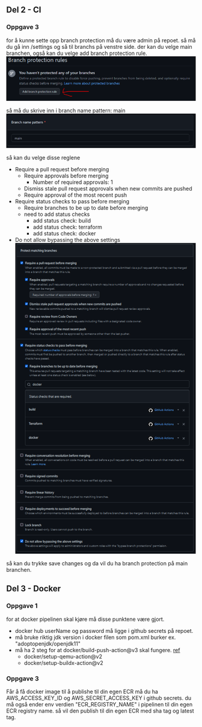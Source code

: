 

## Del 2 - CI

### Oppgave 3
for å kunne sette opp branch protection må du være admin på repoet.
så må du gå inn /settings og så til branchs på venstre side. 
der kan du velge main branchen, også kan du velge add branch protection rule.
![oppgave2.3.1.png](img/oppgave2.3.1.png)

så må du skrive inn i branch name pattern: main
![img.png](img/oppgave2.3.2.png)

så kan du velge disse reglene
- Require a pull request before merging
  - Require approvals before merging
    - Number of required approvals: 1
  - Dismiss stale pull request approvals when new commits are pushed
  - Require approval of the most recent push
- Require status checks to pass before merging
  - Require branches to be up to date before merging
  - need to add status checks
    - add status check: build
    - add status check: terraform
    - add status check: docker
- Do not allow bypassing the above settings
![img_2.png](img/oppgave2.3.3.png)

så kan du trykke save changes og da vil du ha branch protection på main branchen.


## Del 3 - Docker
### Oppgave 1
for at docker pipelinen skal kjøre må disse punktene være gjort.
- docker hub userName og password må ligge i github secrets på repoet.
- må bruke riktig jdk version i docker filen som pom.xml burker ex. "adoptopenjdk/openjdk11"
- må ha 2 steg for at docker/build-push-action@v3 skal fungere. [ref](https://github.com/docker/build-push-action#path-context)
  - docker/setup-qemu-action@v2 
  - docker/setup-buildx-action@v2

### Oppgave 3
Får å få docker image til å publishe til din egen ECR må du ha AWS_ACCESS_KEY_ID og AWS_SECRET_ACCESS_KEY i github secrets.
du må også ender env verdien "ECR_REGISTRY_NAME" i pipelinen til din egen ECR registry name.
så vil den publish til din egen ECR med sha tag og latest tag.
